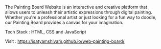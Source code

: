 The Painting Board Website is an interactive and creative platform that allows users to unleash their artistic expressions through digital painting. Whether you're a professional artist or just looking for a fun way to doodle, our Painting Board provides a canvas for your imagination.

Tech Stack : HTML, CSS and JavaScript 

Visit : https://isatyamshivam.github.io/web-painting-board/
